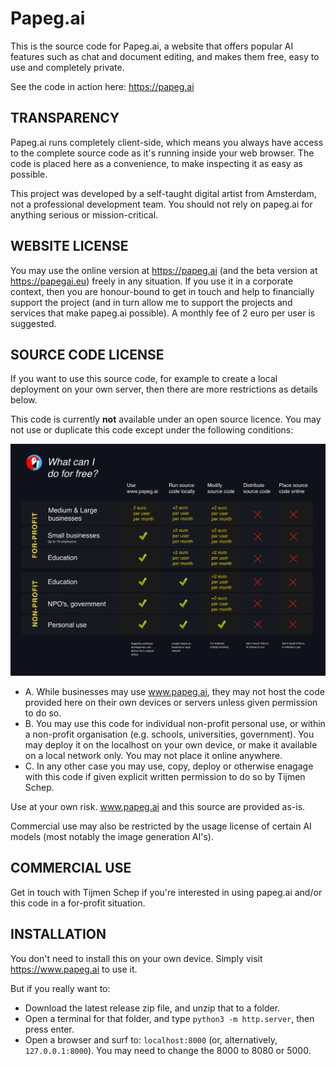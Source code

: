 # Papeg.ai

This is the source code for Papeg.ai, a website that offers popular AI features such as chat and document editing, and makes them free, easy to use and completely private.

See the code in action here:
https://papeg.ai

## TRANSPARENCY
Papeg.ai runs completely client-side, which means you always have access to the complete source code as it's running inside your web browser. The code is placed here as a convenience, to make inspecting it as easy as possible. 

This project was developed by a self-taught digital artist from Amsterdam, not a professional development team. You should not rely on papeg.ai for anything serious or mission-critical.


## WEBSITE LICENSE

You may use the online version at https://papeg.ai (and the beta version at https://papegai.eu) freely in any situation. If you use it in a corporate context, then you are honour-bound to get in touch and help to financially support the project (and in turn allow me to support the projects and services that make papeg.ai possible). A monthly fee of 2 euro per user is suggested.


## SOURCE CODE LICENSE

If you want to use this source code, for example to create a local deployment on your own server, then there are more restrictions as details below.

This code is currently **not** available under an open source licence. You may not use or duplicate this code except under the following conditions:

![What can I do for free?](papegai_licensing.png)

- A. While businesses may use www.papeg.ai, they may not host the code provided here on their own devices or servers unless given permission to do so.
- B. You may use this code for individual non-profit personal use, or within a non-profit organisation (e.g. schools, universities, government). You may deploy it on the localhost on your own device, or make it available on a local network only. You may not place it online anywhere.
- C. In any other case you may use, copy, deploy or otherwise enagage with this code if given explicit written permission to do so by Tijmen Schep.

Use at your own risk. www.papeg.ai and this source are provided as-is.

Commercial use may also be restricted by the usage license of certain AI models (most notably the image generation AI's).

## COMMERCIAL USE

Get in touch with Tijmen Schep if you're interested in using papeg.ai and/or this code in a for-profit situation.


## INSTALLATION

You don't need to install this on your own device. Simply visit https://www.papeg.ai to use it.

But if you really want to:
- Download the latest release zip file, and unzip that to a folder.
- Open a terminal for that folder, and type `python3 -m http.server`, then press enter.
- Open a browser and surf to: `localhost:8000` (or, alternatively, `127.0.0.1:8000`). You may need to change the 8000 to 8080 or 5000.
